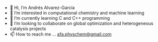 - 👋 Hi, I’m Andrés Alvarez-García
- 👀 I’m interested in computational chemistry and machine learning 
- 🌱 I’m currently learning C and C++ programming
- 💞️ I’m looking to collaborate on global optimization and heterogeneous catalysis projects 
- 📫 How to reach me ... afa.physchem@gmail.com

<!---
Afa-Chem/Afa-Chem is a ✨ special ✨ repository because its `README.md` (this file) appears on your GitHub profile.
You can click the Preview link to take a look at your changes.
--->
